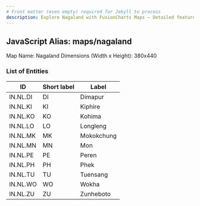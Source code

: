 ```yaml
---
# Front matter (even empty) required for Jekyll to process
description: Explore Nagaland with FusionCharts Maps – Detailed features for seamless integration. Try now & enhance your data visualization today! 
---
```


## JavaScript Alias: maps/nagaland

Map Name: Nagaland
Dimensions (Width x Height): 380x440





### List of Entities

ID | Short label | Label
---|---|---|
IN.NL.DI|DI|Dimapur
IN.NL.KI|KI|Kiphire
IN.NL.KO|KO|Kohima
IN.NL.LO|LO|Longleng
IN.NL.MK|MK|Mokokchung
IN.NL.MN|MN|Mon
IN.NL.PE|PE|Peren
IN.NL.PH|PH|Phek
IN.NL.TU|TU|Tuensang
IN.NL.WO|WO|Wokha
IN.NL.ZU|ZU|Zunheboto

